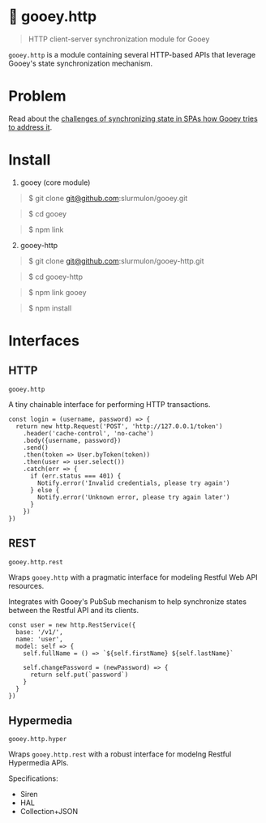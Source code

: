 # :cactus: gooey.http

> HTTP client-server synchronization module for Gooey

`gooey.http` is a module containing several HTTP-based APIs that leverage Gooey's state synchronization mechanism.

# Problem

Read about the [challenges of synchronizing state in SPAs how Gooey tries to address it](https://github.com/slurmulon/gooey#concrete).

# Install

1. gooey (core module)

  > $ git clone git@github.com:slurmulon/gooey.git

  > $ cd gooey

  > $ npm link

2. gooey-http

  > $ git clone git@github.com:slurmulon/gooey-http.git

  > $ cd gooey-http

  > $ npm link gooey

  > $ npm install

# Interfaces

## HTTP

`gooey.http`

A tiny chainable interface for performing HTTP transactions.

```
const login = (username, password) => {
  return new http.Request('POST', 'http://127.0.0.1/token')
    .header('cache-control', 'no-cache')
    .body({username, password})
    .send()
    .then(token => User.byToken(token))
    .then(user => user.select())
    .catch(err => {
      if (err.status === 401) {
        Notify.error('Invalid credentials, please try again')
      } else {
        Notify.error('Unknown error, please try again later')
      }
    })
})
```

## REST

`gooey.http.rest`

Wraps `gooey.http` with a pragmatic interface for modeling Restful Web API resources.

Integrates with Gooey's PubSub mechanism to help synchronize states between the Restful API and its clients. 

```
const user = new http.RestService({
  base: '/v1/',
  name: 'user',
  model: self => {
    self.fullName = () => `${self.firstName} ${self.lastName}`

    self.changePassword = (newPassword) => {
      return self.put(`password`)
    }
  }
})
```

## Hypermedia

`gooey.http.hyper`

Wraps `gooey.http.rest` with a robust interface for modelng Restful Hypermedia APIs.

Specifications:

- Siren
- HAL
- Collection+JSON
